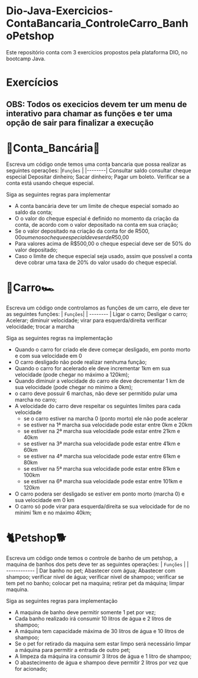 # Dio-Java-Exercicios-ContaBancaria_ControleCarro_BanhoPetshop
Este repositório conta com 3 exercícios propostos pela plataforma DIO, no bootcamp Java.


# Exercícios

## OBS: Todos os execicios devem ter um menu de interativo para chamar as funções e ter uma opção de sair para finalizar a execução

# 🏦Conta_Bancária💸
Escreva um código onde temos uma conta bancaria que possa realizar as seguintes operações:
|`Funções` |
|--------|
Consultar saldo
consultar cheque especial
Depositar dinheiro;
Sacar dinheiro;
Pagar um boleto.
Verificar se a conta está usando cheque especial.

Siga as seguintes regras para implementar

- A conta bancária deve ter um limite de cheque especial somado ao saldo da conta;
- O o valor do cheque especial é definido no momento da criação da conta, de acordo com o valor depositado na conta em sua criação;
- Se o valor depositado na criação da conta for de R$500,00 ou menos o cheque especial deve ser de R$50,00
- Para valores acima de R$500,00 o cheque especial deve ser de 50% do valor depositado;
- Caso o limite de cheque especial seja usado, assim que possível a conta deve cobrar uma taxa de 20% do valor usado do cheque especial.

# 🚗Carro🏎️

Escreva um código onde controlamos as funções de um carro, ele deve ter as seguintes funções:
| `Funções`|
| -------- |
Ligar o carro;
Desligar o carro;
Acelerar;
diminuir velocidade;
virar para esquerda/direita
verificar velocidade;
trocar a marcha


 Siga as seguintes regras na implementação

  - Quando o carro for criado ele deve começar desligado, em ponto morto e com sua velocidade em 0
  - O carro desligado não pode realizar nenhuma função;
  - Quando o carro for acelerado ele deve incrementar 1km em sua velocidade (pode chegar no máximo a 120km);
  - Quando diminuir a velocidade do carro ele deve decrementar 1 km de sua velocidade (pode chegar no minimo a 0km);
  - o carro deve possuir 6 marchas, não deve ser permitido pular uma marcha no carro;
  - A velocidade do carro deve respeitar os seguintes limites para cada velocidade
     - se o carro estiver na marcha 0 (ponto morto) ele não pode acelerar
     - se estiver na 1ª marcha sua velocidade pode estar entre 0km e 20km
     - se estiver na 2ª marcha sua velocidade pode estar entre 21km e 40km
     - se estiver na 3ª marcha sua velocidade pode estar entre 41km e 60km
     - se estiver na 4ª marcha sua velocidade pode estar entre 61km e 80km
     - se estiver na 5ª marcha sua velocidade pode estar entre 81km e 100km
     - se estiver na 6ª marcha sua velocidade pode estar entre 101km e 120km
   - O carro podera ser desligado se estiver em ponto morto (marcha 0) e sua velocidade em 0 km
   - O carro só pode virar para esquerda/direita se sua velocidade for de no mínimi 1km e no máximo 40km;

# 🐈Petshop🐕

Escreva um código onde temos o controle de banho de um petshop, a maquina de banhos dos pets deve ter as seguintes operações:
| `Funções` |
| ------------ |
Dar banho no pet;
Abastecer com água;
Abastecer com shampoo;
verificar nivel de água;
verificar nivel de shampoo;
verificar se tem pet no banho;
colocar pet na maquina;
retirar pet da máquina;
limpar maquina.

Siga as seguintes regras para implementação

   - A maquina de banho deve permitir somente 1 pet por vez;
   - Cada banho realizado irá consumir 10 litros de água e 2 litros de shampoo;
   - A máquina tem capacidade máxima de 30 litros de água e 10 litros de shampoo;
   - Se o pet for retirado da maquina sem estar limpo será necessário limpar a máquina para permitir a entrada de outro pet;
   - A limpeza da máquina ira consumir 3 litros de água e 1 litro de shampoo;
   - O abastecimento de água e shampoo deve permitir 2 litros por vez que for acionado;